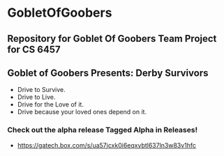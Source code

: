 # GobletOfGoobers

## Repository for Goblet Of Goobers Team Project for CS 6457

## Goblet of Goobers Presents: Derby Survivors
- Drive to Survive.
- Drive to Live.
- Drive for the Love of it.
- Drive because your loved ones depend on it.

### Check out the alpha release Tagged Alpha in Releases!
- https://gatech.box.com/s/ua57jcxk0i6eqxvbtl637ln3w83v1hfc
